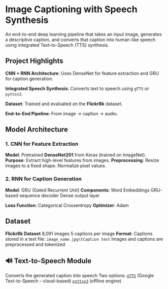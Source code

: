 
# Image Captioning with Speech Synthesis 

An end-to-end deep learning pipeline that takes an input image, generates a descriptive caption, and converts that caption into human-like speech using integrated Text-to-Speech (TTS) synthesis.


## Project Highlights

**CNN + RNN Architecture**: Uses DenseNet for feature extraction and GRU for caption generation.

**Integrated Speech Synthesis**: Converts text to speech using `gTTS` or `pyttsx3`.

**Dataset**: Trained and evaluated on the **Flickr8k** dataset.

**End-to-End Pipeline**: From image → caption → audio.

## Model Architecture

###  1. CNN for Feature Extraction
**Model**: Pretrained **DenseNet201** from Keras (trained on ImageNet).
**Purpose**: Extract high-level features from images.
**Preprocessing**:
   Resize images to a fixed shape.
   Normalize pixel values.

### 2. RNN for Caption Generation
**Model**: GRU (Gated Recurrent Unit)
**Components**:
   Word Embeddings
   GRU-based sequence decoder
   Dense output layer
   
**Loss Function**: Categorical Crossentropy
**Optimizer**: Adam

## Dataset

**Flickr8k Dataset**
   8,091 images
   5 captions per image
**Format**:
   Captions stored in a text file: `image_name.jpg\tCaption text`
   Images and captions are preprocessed and tokenized


## 🔊 Text-to-Speech Module

Converts the generated caption into speech
Two options:
  [`gTTS`](https://pypi.org/project/gTTS/) (Google Text-to-Speech – cloud-based)
  [`pyttsx3`](https://pypi.org/project/pyttsx3/) (offline engine)
